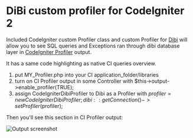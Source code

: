 DiBi custom profiler for CodeIgniter 2
======================================

Included CodeIgniter custom Profiler class and custom Profiler for [Dibi](http://dibiphp.com/) will allow you to see SQL queries and Exceptions ran through dibi database layer in
[CodeIgniter Profiler](http://codeigniter.com/user_guide/general/profiling.html) output.

It has a same code highlighting as native CI queries overview.

1. put MY_Profiler.php into your CI application_folder/libraries
2. turn on CI Profiler output in some Controller with $this->output->enable_profiler(TRUE);
3. assign CodeIgniterDibiProfiler to Dibi as a Profiler with $profiler = new CodeIgniterDibiProfiler; dibi::getConnection()->setProfiler($profiler);

Then you'll see this section in CI Profiler output:

![Output screenshot](http://awesomescreenshot.com/0de7wce6d)